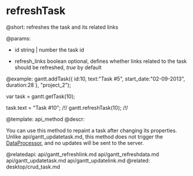 refreshTask
=============

@short: refreshes the task and its related links
	

@params:
- id				string | number			the task id
* refresh_links		boolean					optional, defines whether links related to the task should be refreshed, <em>true</em> by default



@example:
gantt.addTask({
    id:10,
    text:"Task #5",
    start_date:"02-09-2013",
    duration:28
}, "project_2");

var task = gantt.getTask(10);

task.text = "Task #10"; /*!*/
gantt.refreshTask(10);       /*!*/

@template:	api_method
@descr:

You can use this method to repaint a task after changing its properties. Unlike api/gantt_updatetask.md, this method does not trigger the [DataProcessor](desktop/server_side.md), and no updates will be sent to the server.

@relatedapi:
	api/gantt_refreshlink.md
    api/gantt_refreshdata.md
    api/gantt_updatetask.md
    api/gantt_updatelink.md
@related:
	desktop/crud_task.md